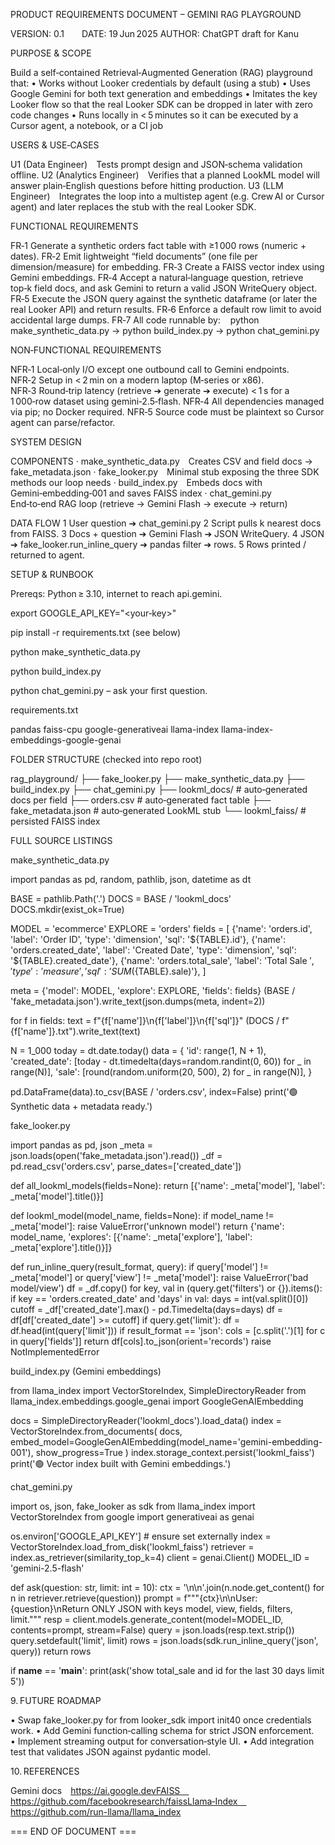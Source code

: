PRODUCT REQUIREMENTS DOCUMENT – GEMINI RAG PLAYGROUND

VERSION: 0.1  DATE: 19 Jun 2025
AUTHOR: ChatGPT draft for Kanu

PURPOSE & SCOPE

Build a self‑contained Retrieval‑Augmented Generation (RAG) playground that:
• Works without Looker credentials by default (using a stub)
• Uses Google Gemini for both text generation and embeddings
• Imitates the key Looker flow so that the real Looker SDK can be dropped in later with zero code changes
• Runs locally in < 5 minutes so it can be executed by a Cursor agent, a notebook, or a CI job

USERS & USE‑CASES

U1 (Data Engineer) Tests prompt design and JSON‑schema validation offline.
U2 (Analytics Engineer) Verifies that a planned LookML model will answer plain‑English questions before hitting production.
U3 (LLM Engineer) Integrates the loop into a multistep agent (e.g. Crew AI or Cursor agent) and later replaces the stub with the real Looker SDK.

FUNCTIONAL REQUIREMENTS

FR‑1 Generate a synthetic orders fact table with ≥1 000 rows (numeric + dates).
FR‑2 Emit lightweight “field documents” (one file per dimension/measure) for embedding.
FR‑3 Create a FAISS vector index using Gemini embeddings.
FR‑4 Accept a natural‑language question, retrieve top‑k field docs, and ask Gemini to return a valid JSON WriteQuery object.
FR‑5 Execute the JSON query against the synthetic dataframe (or later the real Looker API) and return results.
FR‑6 Enforce a default row limit to avoid accidental large dumps.
FR‑7 All code runnable by:    python make_synthetic_data.py → python build_index.py → python chat_gemini.py

NON‑FUNCTIONAL REQUIREMENTS

NFR‑1 Local‑only I/O except one outbound call to Gemini endpoints.
NFR‑2 Setup in < 2 min on a modern laptop (M‑series or x86).
NFR‑3 Round‑trip latency (retrieve ➔ generate ➔ execute) < 1 s for a 1 000‑row dataset using gemini‑2.5‑flash.
NFR‑4 All dependencies managed via pip; no Docker required.
NFR‑5 Source code must be plaintext so Cursor agent can parse/refactor.

SYSTEM DESIGN

COMPONENTS
· make_synthetic_data.py Creates CSV and field docs → fake_metadata.json
· fake_looker.py Minimal stub exposing the three SDK methods our loop needs
· build_index.py Embeds docs with Gemini‑embedding‑001 and saves FAISS index
· chat_gemini.py End‑to‑end RAG loop (retrieve → Gemini Flash → execute → return)

DATA FLOW
1 User question ➔ chat_gemini.py
2 Script pulls k nearest docs from FAISS.
3 Docs + question ➔ Gemini Flash ➔ JSON WriteQuery.
4 JSON ➔ fake_looker.run_inline_query ➔ pandas filter ➔ rows.
5 Rows printed / returned to agent.

SETUP & RUNBOOK

Prereqs: Python ≥ 3.10, internet to reach api.gemini.

export GOOGLE_API_KEY="<your‑key>"

pip install -r requirements.txt (see below)

python make_synthetic_data.py

python build_index.py

python chat_gemini.py – ask your first question.

requirements.txt

pandas
faiss-cpu
google-generativeai
llama-index
llama-index-embeddings-google-genai

FOLDER STRUCTURE (checked into repo root)

rag_playground/
├── fake_looker.py
├── make_synthetic_data.py
├── build_index.py
├── chat_gemini.py
├── lookml_docs/                # auto‑generated docs per field
├── orders.csv                  # auto‑generated fact table
├── fake_metadata.json          # auto‑generated LookML stub
└── lookml_faiss/               # persisted FAISS index

FULL SOURCE LISTINGS

make_synthetic_data.py

import pandas as pd, random, pathlib, json, datetime as dt

BASE = pathlib.Path('.')
DOCS = BASE / 'lookml_docs'
DOCS.mkdir(exist_ok=True)

MODEL = 'ecommerce'
EXPLORE = 'orders'
fields = [
    {'name': 'orders.id',           'label': 'Order ID',      'type': 'dimension', 'sql': '${TABLE}.id'},
    {'name': 'orders.created_date', 'label': 'Created Date',  'type': 'dimension', 'sql': '${TABLE}.created_date'},
    {'name': 'orders.total_sale',   'label': 'Total Sale $',  'type': 'measure',   'sql': 'SUM(${TABLE}.sale)'},
]

meta = {'model': MODEL, 'explore': EXPLORE, 'fields': fields}
(BASE / 'fake_metadata.json').write_text(json.dumps(meta, indent=2))

for f in fields:
    text = f"{f['name']}\n{f['label']}\n{f['sql']}"
    (DOCS / f"{f['name']}.txt").write_text(text)

N = 1_000
today = dt.date.today()
data = {
    'id': range(1, N + 1),
    'created_date': [today - dt.timedelta(days=random.randint(0, 60)) for _ in range(N)],
    'sale': [round(random.uniform(20, 500), 2) for _ in range(N)],
}

pd.DataFrame(data).to_csv(BASE / 'orders.csv', index=False)
print('🟢  Synthetic data + metadata ready.')

fake_looker.py

import pandas as pd, json
_meta = json.loads(open('fake_metadata.json').read())
_df   = pd.read_csv('orders.csv', parse_dates=['created_date'])

def all_lookml_models(fields=None):
    return [{'name': _meta['model'], 'label': _meta['model'].title()}]

def lookml_model(model_name, fields=None):
    if model_name != _meta['model']:
        raise ValueError('unknown model')
    return {'name': model_name, 'explores': [{'name': _meta['explore'], 'label': _meta['explore'].title()}]}

def run_inline_query(result_format, query):
    if query['model'] != _meta['model'] or query['view'] != _meta['model']:
        raise ValueError('bad model/view')
    df = _df.copy()
    for key, val in (query.get('filters') or {}).items():
        if key == 'orders.created_date' and 'days' in val:
            days = int(val.split()[0])
            cutoff = _df['created_date'].max() - pd.Timedelta(days=days)
            df = df[df['created_date'] >= cutoff]
    if query.get('limit'):
        df = df.head(int(query['limit']))
    if result_format == 'json':
        cols = [c.split('.')[1] for c in query['fields']]
        return df[cols].to_json(orient='records')
    raise NotImplementedError

build_index.py (Gemini embeddings)

from llama_index import VectorStoreIndex, SimpleDirectoryReader
from llama_index.embeddings.google_genai import GoogleGenAIEmbedding

docs = SimpleDirectoryReader('lookml_docs').load_data()
index = VectorStoreIndex.from_documents(
    docs,
    embed_model=GoogleGenAIEmbedding(model_name='gemini-embedding-001'),
    show_progress=True
)
index.storage_context.persist('lookml_faiss')
print('🟢  Vector index built with Gemini embeddings.')

chat_gemini.py

import os, json, fake_looker as sdk
from llama_index import VectorStoreIndex
from google import generativeai as genai

os.environ['GOOGLE_API_KEY']  # ensure set externally
index = VectorStoreIndex.load_from_disk('lookml_faiss')
retriever = index.as_retriever(similarity_top_k=4)
client = genai.Client()
MODEL_ID = 'gemini-2.5-flash'

def ask(question: str, limit: int = 10):
    ctx = '\n\n'.join(n.node.get_content() for n in retriever.retrieve(question))
    prompt = f"""{ctx}\n\nUser: {question}\nReturn ONLY JSON with keys model, view, fields, filters, limit."""
    resp = client.models.generate_content(model=MODEL_ID, contents=prompt, stream=False)
    query = json.loads(resp.text.strip())
    query.setdefault('limit', limit)
    rows = json.loads(sdk.run_inline_query('json', query))
    return rows

if __name__ == '__main__':
    print(ask('show total_sale and id for the last 30 days limit 5'))

9. FUTURE ROADMAP

• Swap fake_looker.py for from looker_sdk import init40 once credentials work.
• Add Gemini function‑calling schema for strict JSON enforcement.
• Implement streaming output for conversation‑style UI.
• Add integration test that validates JSON against pydantic model.

10. REFERENCES

Gemini docs https://ai.google.devFAISS https://github.com/facebookresearch/faissLlama‑Index https://github.com/run-llama/llama_index

=== END OF DOCUMENT ===